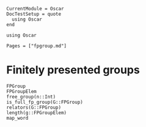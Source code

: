 ```@meta
CurrentModule = Oscar
DocTestSetup = quote
  using Oscar
end
```

```@setup oscar
using Oscar
```

```@contents
Pages = ["fpgroup.md"]
```

# Finitely presented groups

```@docs
FPGroup
FPGroupElem
free_group(n::Int)
is_full_fp_group(G::FPGroup)
relators(G::FPGroup)
length(g::FPGroupElem)
map_word
```
